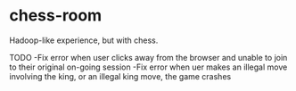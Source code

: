 # chess-room
Hadoop-like experience, but with chess.

TODO
-Fix error when user clicks away from the browser and unable to join to their original on-going session
-Fix error when uer makes an illegal move involving the king, or an illegal king move, the game crashes
